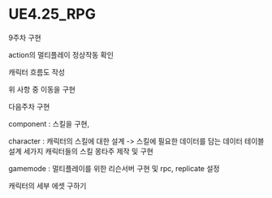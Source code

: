 # UE4.25_RPG

9주차 구현

action의 멀티플레이 정상작동 확인

캐릭터 흐름도 작성

위 사항 중 이동을 구현

다음주차 구현

component : 스킬을 구현,

character : 캐릭터의 스킬에 대한 설계 -> 스킬에 필요한 데이터를 담는 데이터 테이블 설계 세가지 캐릭터들의 스킬 몽타주 제작 및 구현

gamemode : 멀티플레이를 위한 리슨서버 구현 및 rpc, replicate 설정

캐릭터의 세부 에셋 구하기